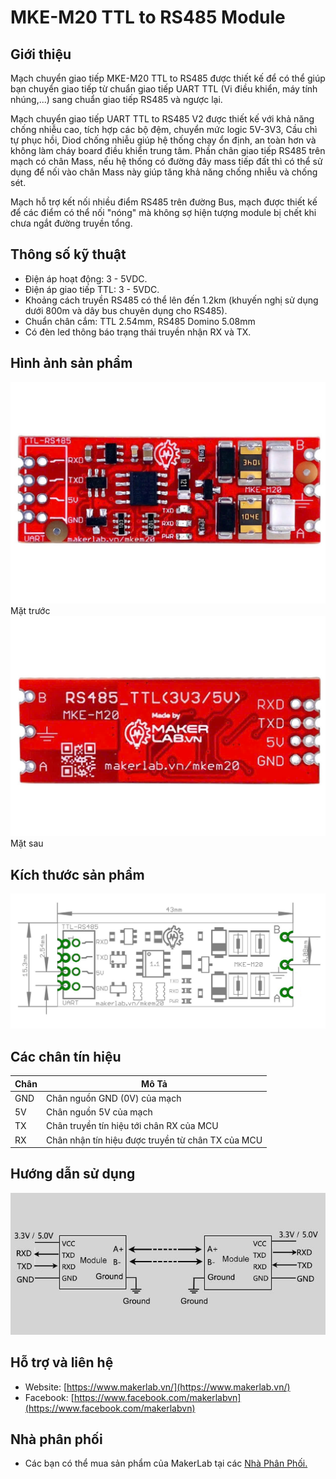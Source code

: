 # MKE-M20 TTL to RS485 Module

## Giới thiệu

Mạch chuyển giao tiếp MKE-M20 TTL to RS485 được thiết kế để có thể giúp bạn chuyển giao tiếp từ chuẩn giao tiếp UART TTL (Vi điều khiển, máy tính nhúng,...) sang chuẩn giao tiếp RS485 và ngược lại.

Mạch chuyển giao tiếp UART TTL to RS485 V2 được thiết kế với khả năng chống nhiễu cao, tích hợp các bộ đệm, chuyển mức logic 5V-3V3, Cầu chì tự phục hồi, Diod chống nhiễu giúp hệ thống chạy ổn định, an toàn hơn và không làm cháy board điều khiển trung tâm. Phần chân giao tiếp RS485 trên mạch có chân Mass, nếu hệ thống có đường đây mass tiếp đất thì có thể sử dụng để nối vào chân Mass này giúp tăng khả năng chống nhiễu và chống  sét.

Mạch hỗ trợ kết nối nhiều điểm RS485 trên đường Bus, mạch được thiết kế để các điểm có thể nối "nóng" mà không sợ hiện tượng module bị chết khi chưa ngắt đường truyền tổng.

## Thông số kỹ thuật

- Điện áp hoạt động: 3 - 5VDC.
- Điện áp giao tiếp TTL: 3 - 5VDC.
- Khoảng cách truyền RS485 có thể lên đến 1.2km (khuyến nghị sử dụng dưới 800m và dây bus chuyên dụng cho RS485).
- Chuẩn chân cắm: TTL 2.54mm, RS485 Domino 5.08mm
- Có đèn led thông báo trạng thái truyền nhận RX và TX.

## Hình ảnh sản phẩm

![](/image/01_z6161363600645_826b10180d7e5e907609d3ebd44f8fb1.jpg)  
Mặt trước
![](/image/02_z6161364849347_18d98a1dadfcc866e54c6302dd85e497.jpg)  
Mặt sau

## Kích thước sản phẩm

![](/image/dimension.png)

## Các chân tín hiệu

<table><thead>
  <tr>
    <th>Chân</th>
    <th>Mô Tả</th>
  </tr></thead>
<tbody>
  <tr>
    <td>GND</td>
    <td>Chân nguồn GND (0V) của mạch</td>
  </tr>
  <tr>
    <td>5V</td>
    <td>Chân nguồn 5V của mạch</td>
  </tr>
  <tr>
    <td>TX</td>
    <td>Chân truyền tín hiệu tới chân RX của MCU</td>
  </tr>
  <tr>
    <td>RX</td>
    <td>Chân nhận tín hiệu được truyền từ chân TX của MCU</td>
  </tr>
</tbody>
</table>

## Hướng dẫn sử dụng

![](/image/ttl-rs4851.png)

## Hỗ trợ và liên hệ

- Website: [https://www.makerlab.vn/](https://www.makerlab.vn/)
- Facebook: [https://www.facebook.com/makerlabvn](https://www.facebook.com/makerlabvn)

## Nhà phân phối

- Các bạn có thể mua sản phẩm của MakerLab tại các [Nhà Phân Phối.](https://www.makerlab.vn/distributor/)
